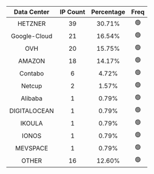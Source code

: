 | Data Center | IP Count | Percentage | Freq |
|:------------:|:--------:|:-----------:|:-----:|
| HETZNER | 39 | 30.71% | 🟢 |
| Google-Cloud | 21 | 16.54% | 🟢 |
| OVH | 20 | 15.75% | 🟢 |
| AMAZON | 18 | 14.17% | 🟢 |
| Contabo | 6 | 4.72% | 🟢 |
| Netcup | 2 | 1.57% | 🟢 |
| Alibaba | 1 | 0.79% | 🟢 |
| DIGITALOCEAN | 1 | 0.79% | 🟢 |
| IKOULA | 1 | 0.79% | 🟢 |
| IONOS | 1 | 0.79% | 🟢 |
| MEVSPACE | 1 | 0.79% | 🟢 |
| OTHER | 16 | 12.60% | 🟢 |